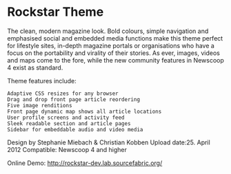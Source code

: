 Rockstar Theme 
========

The clean, modern magazine look. Bold colours, simple navigation and emphasised social and embedded media functions make this theme perfect for lifestyle sites, in-depth magazine portals or organisations who have a focus on the portability and virality of their stories. As ever, images, videos and maps come to the fore, while the new community features in Newscoop 4 exist as standard.


Theme features include:

    Adaptive CSS resizes for any browser
    Drag and drop front page article reordering
    Five image renditions
    Front page dynamic map shows all article locations
    User profile screens and activity feed
    Sleek readable section and article pages
    Sidebar for embeddable audio and video media

Design by Stephanie Miebach & Christian Kobben
Upload date:25. April 2012
Compatible: Newscoop 4 and higher

Online Demo: http://rockstar-dev.lab.sourcefabric.org/

